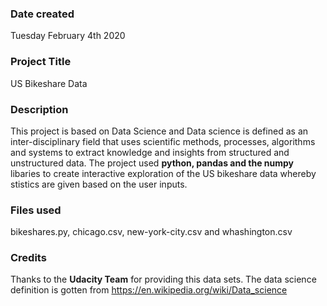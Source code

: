 ### Date created
Tuesday February 4th 2020

### Project Title
US Bikeshare Data

### Description
This project is based on Data Science and Data science is defined as an inter-disciplinary field that uses scientific methods, processes, algorithms and systems to extract knowledge and insights from structured and unstructured data.
The project used **python, pandas and the numpy** libaries to create interactive exploration of the US bikeshare data whereby stistics are given based on the user inputs.

### Files used
bikeshares.py, chicago.csv, new-york-city.csv and whashington.csv

### Credits
Thanks to the **Udacity Team** for providing this data sets.
The data science definition is gotten from https://en.wikipedia.org/wiki/Data_science

